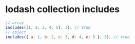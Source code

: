 # lodash collection includes

```js
// array
includes([1, 2, 3, 4, 5], 3); // true
// object
includes({ a: 1, b: 2, c: 3, d: 4, e: 5 }, 3); // true
```
